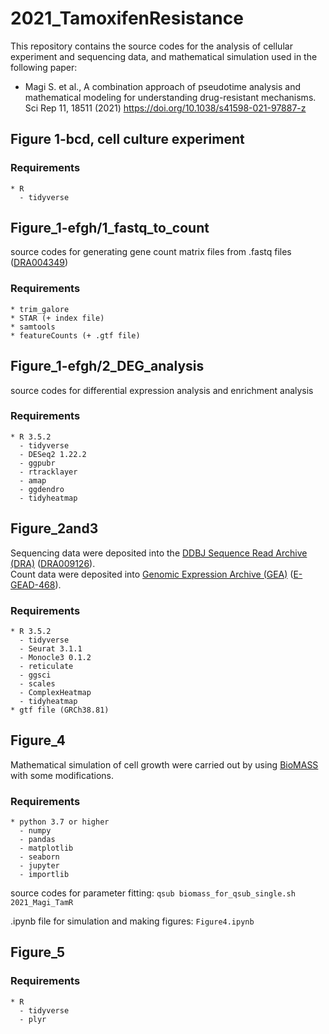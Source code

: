 # 2021_TamoxifenResistance

This repository contains the source codes for the analysis of cellular experiment and sequencing data, and mathematical simulation used in the following paper:
* Magi S. et al., A combination approach of pseudotime analysis and mathematical modeling for understanding drug-resistant mechanisms. Sci Rep 11, 18511 (2021)
https://doi.org/10.1038/s41598-021-97887-z

## Figure 1-bcd, cell culture experiment
### Requirements
    * R
      - tidyverse

## Figure_1-efgh/1_fastq_to_count
source codes for generating gene count matrix files from .fastq files ([DRA004349](https://ddbj.nig.ac.jp/resource/sra-submission/DRA004349))
### Requirements
    * trim_galore
    * STAR (+ index file)
    * samtools
    * featureCounts (+ .gtf file)

## Figure_1-efgh/2_DEG_analysis
source codes for differential expression analysis and enrichment analysis
### Requirements
    * R 3.5.2
      - tidyverse
      - DESeq2 1.22.2
      - ggpubr
      - rtracklayer
      - amap
      - ggdendro
      - tidyheatmap

## Figure_2and3
Sequencing data were deposited into the [DDBJ Sequence Read Archive (DRA)](https://www.ddbj.nig.ac.jp/dra/index-e.html) ([DRA009126](https://ddbj.nig.ac.jp/resource/sra-submission/DRA009126)).  
Count data were deposited into [Genomic Expression Archive (GEA)](https://www.ddbj.nig.ac.jp/gea/index-e.html) ([E-GEAD-468](https://ddbj.nig.ac.jp/public/ddbj_database/gea/experiment/E-GEAD-000/E-GEAD-468/)).
### Requirements
    * R 3.5.2
      - tidyverse
      - Seurat 3.1.1
      - Monocle3 0.1.2
      - reticulate
      - ggsci
      - scales
      - ComplexHeatmap
      - tidyheatmap
    * gtf file (GRCh38.81)

## Figure_4
Mathematical simulation of cell growth were carried out by using [BioMASS](https://github.com/biomass-dev/biomass) with some modifications.

### Requirements
    * python 3.7 or higher
      - numpy
      - pandas
      - matplotlib
      - seaborn
      - jupyter
      - importlib

source codes for parameter fitting:
  `qsub biomass_for_qsub_single.sh 2021_Magi_TamR`

.ipynb file for simulation and making figures:
  `Figure4.ipynb`

## Figure_5
### Requirements
    * R
      - tidyverse
      - plyr
